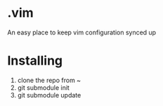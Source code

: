 # .vim

An easy place to keep vim configuration synced up


# Installing

1. clone the repo from ~
1. git submodule init
1. git submodule update
